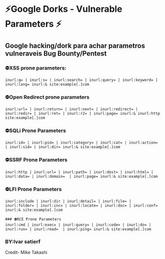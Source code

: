 # ⚡️Google Dorks - Vulnerable Parameters ⚡️
## Google hacking/dork para achar parametros vulneraveis Bug Bounty/Pentest



### ⛔️XSS prone parameters:
```
inurl:q= | inurl:s= | inurl:search= | inurl:query= | inurl:keyword= | inurl:lang= inurl:& site:example[.]com
```
### ⛔️Open Redirect prone parameters
```
inurl:url= | inurl:return= | inurl:next= | inurl:redirect= | inurl:redir= | inurl:ret= | inurl:r2= | inurl:page= inurl:& inurl:http site:example[.]com
```
### ⛔️SQLi Prone Parameters
```
inurl:id= | inurl:pid= | inurl:category= | inurl:cat= | inurl:action= | inurl:sid= | inurl:dir= inurl:& site:example[.]com
```
### ⛔️SSRF Prone Parameters
```
inurl:http | inurl:url= | inurl:path= | inurl:dest= | inurl:html= | inurl:data= | inurl:domain=  | inurl:page= inurl:& site:example[.]com
```
### ⛔️LFI Prone Parameters
```
inurl:include | inurl:dir | inurl:detail= | inurl:file= | inurl:folder= | inurl:inc= | inurl:locate= | inurl:doc= | inurl:conf= inurl:& site:example[.]com
```
```
### ⛔️RCE Prone Parameters
inurl:cmd | inurl:exec= | inurl:query= | inurl:code= | inurl:do= | inurl:run= | inurl:read=  | inurl:ping= inurl:& site:example[.]com
```

### BY:Ivar satierf
Credit- Mike Takashi
